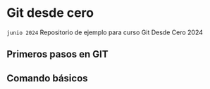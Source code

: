 # Git desde cero
`junio 2024`
Repositorio de ejemplo para curso Git Desde Cero 2024

## Primeros pasos en GIT

## Comando básicos
